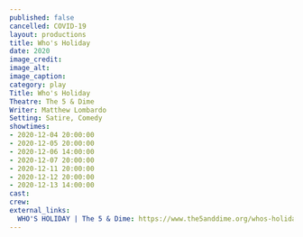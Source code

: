 ```yaml
---
published: false
cancelled: COVID-19
layout: productions
title: Who's Holiday
date: 2020
image_credit:
image_alt:
image_caption:
category: play
Title: Who's Holiday
Theatre: The 5 & Dime
Writer: Matthew Lombardo
Setting: Satire, Comedy
showtimes:
- 2020-12-04 20:00:00
- 2020-12-05 20:00:00
- 2020-12-06 14:00:00
- 2020-12-07 20:00:00
- 2020-12-11 20:00:00
- 2020-12-12 20:00:00
- 2020-12-13 14:00:00
cast:
crew:
external_links:
  WHO'S HOLIDAY | The 5 & Dime: https://www.the5anddime.org/whos-holiday
---
```


